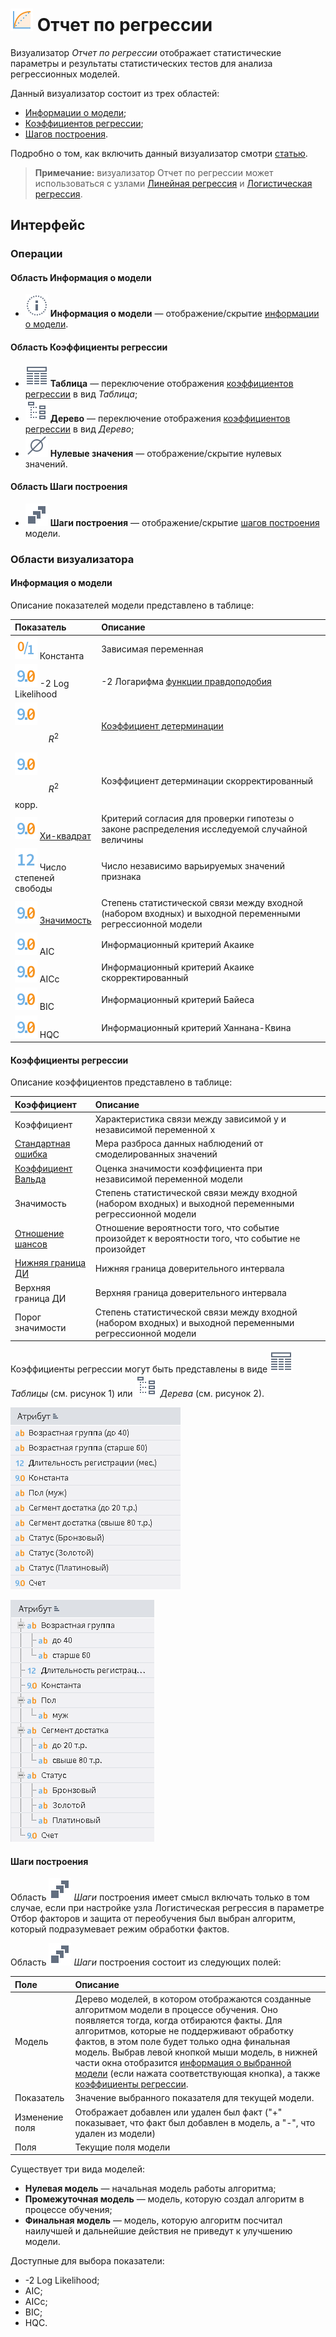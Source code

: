 # ![](../../images/icons/view_types/roc_default.svg) Отчет по регрессии

Визуализатор *Отчет по регрессии* отображает статистические параметры и результаты статистических тестов для анализа регрессионных моделей.

Данный визуализатор состоит из трех областей:

* [Информации о модели](#informatsiya-o-modeli);
* [Коэффициентов регрессии](#koeffitsienty-regressii);
* [Шагов построения](#shagi-postroeniya).

Подробно о том, как включить данный визуализатор смотри [статью](../README.md).

>**Примечание:** визуализатор Отчет по регрессии может использоваться с узлами [Линейная регрессия]() и [Логистическая регрессия](../../processors/datamining/logistic-regression/README.md).

## Интерфейс

### Операции

#### Область Информация о модели

* ![](../../images/icons/toolbar-controls/info_default.svg) **Информация о модели** — отображение/скрытие [информации о модели](#informatsiya-o-modeli).

#### Область Коэффициенты регрессии

* ![](../../images/icons/toolbar-controls/table-view_default.svg) **Таблица** — переключение отображения [коэффициентов регрессии](#koeffitsienty-regressii) в вид *Таблица*;
* ![](../../images/icons/toolbar-controls/tree_default.svg) **Дерево** — переключение отображения [коэффициентов регрессии](#koeffitsienty-regressii) в вид *Дерево*;
* ![](../../images/icons/toolbar-controls/zero_default.svg) **Нулевые значения** — отображение/скрытие нулевых значений.

#### Область Шаги построения

* ![](../../images/icons/toolbar-controls/building-steps_default.svg) **Шаги построения** — отображение/скрытие [шагов построения](#shagi-postroeniya) модели.

### Области визуализатора

#### Информация о модели

Описание показателей модели представлено в таблице:

|Показатель|Описание|
|:------------------------|:-----------------------------------------------|
|![Логический](../../images/icons/data-types/boolean_default.svg) Константа|Зависимая переменная|
|![Вещественный](../../images/icons/data-types/float_default.svg) -2 Log Likelihood|-2 Логарифма [функции правдоподобия](https://wiki.loginom.ru/articles/plausibility-function.html)|
|![Вещественный](../../images/icons/data-types/float_default.svg) $$R^2$$|[Коэффициент детерминации](https://wiki.loginom.ru/articles/coefficient-of-determination.html)|
|![Вещественный](../../images/icons/data-types/float_default.svg) $$R^2$$ корр.|Коэффициент детерминации скорректированный|
|![Вещественный](../../images/icons/data-types/float_default.svg) [Хи-квадрат](https://wiki.loginom.ru/articles/chi-square-test.html)|Критерий согласия для проверки гипотезы о законе распределения исследуемой случайной величины|
|![Целый](../../images/icons/data-types/integer_default.svg) Число степеней свободы|Число независимо варьируемых значений признака|
|![Вещественный](../../images/icons/data-types/float_default.svg) [Значимость](https://wiki.loginom.ru/articles/significance-regr.html)|Степень статистической связи между входной (набором входных) и выходной переменными регрессионной модели|
|![Вещественный](../../images/icons/data-types/float_default.svg) AIC|Информационный критерий Акаике|
|![Вещественный](../../images/icons/data-types/float_default.svg) AICc|Информационный критерий Акаике скорректированный|
|![Вещественный](../../images/icons/data-types/float_default.svg) BIC|Информационный критерий Байеса|
|![Вещественный](../../images/icons/data-types/float_default.svg) HQC|Информационный критерий Ханнана-Квина|

#### Коэффициенты регрессии

Описание коэффициентов представлено в таблице:

|Коэффициент|Описание|
|:--------------------|:----------|
|Коэффициент|Характеристика связи между зависимой y и независимой переменной x|
|[Стандартная ошибка](https://wiki.loginom.ru/articles/standard-estimation-error.html)|Мера разброса данных наблюдений от смоделированных значений|
|[Коэффициент Вальда](https://wiki.loginom.ru/articles/wald-test.html)|Оценка значимости коэффициента при независимой переменной модели|
|Значимость|Степень статистической связи между входной (набором входных) и выходной переменными регрессионной модели|
|[Отношение шансов](https://wiki.loginom.ru/articles/odds-ratio.html)|Отношение вероятности того, что событие произойдет к вероятности того, что событие не произойдет|
|[Нижняя граница ДИ](https://wiki.loginom.ru/articles/confidence-interval.html)|Нижняя граница доверительного интервала|
|Верхняя граница ДИ|Верхняя граница доверительного интервала|
|Порог значимости|Степень статистической связи между входной (набором входных) и выходной переменными регрессионной модели|

Коэффициенты регрессии могут быть представлены в виде ![](../../images/icons/toolbar-controls/table-view_default.svg) *Таблицы* (см. рисунок 1) или ![](../../images/icons/toolbar-controls/tree_default.svg) *Дерева* (см. рисунок 2). 

![Режим отображения Таблица.](./readme-1.png)

![Режим отображения Дерево.](./readme-2.png)

#### Шаги построения

Область ![](../../images/icons/toolbar-controls/building-steps_default.svg) *Шаги* построения имеет смысл включать только в том случае, если при настройке узла Логистическая регрессия в параметре Отбор факторов и защита от переобучения был выбран алгоритм, который подразумевает режим обработки фактов.

Область ![](../../images/icons/toolbar-controls/building-steps_default.svg) *Шаги* построения состоит из следующих полей:

|Поле|Описание|
|:----------------|:----------------------------------------------------------------------------|
|Модель|Дерево моделей, в котором отображаются созданные алгоритмом модели в процессе обучения. Оно появляется тогда, когда отбираются факты. Для алгоритмов, которые не поддерживают обработку фактов, в этом поле будет только одна финальная модель. Выбрав левой кнопкой мыши модель, в нижней части окна отобразится [информация о выбранной модели](#informatsiya-o-modeli) (если нажата соответствующая кнопка), а также [коэффициенты регрессии](#koeffitsienty-regressii).|
|Показатель|Значение выбранного показателя для текущей модели.|
|Изменение поля|Отображает добавлен или удален был факт ("+" показывает, что факт был добавлен в модель, а "-", что удален из модели)|
|Поля|Текущие поля модели|

Существует три вида моделей:

* **Нулевая модель** — начальная модель работы алгоритма;
* **Промежуточная модель** — модель, которую создал алгоритм в процессе обучения;
* **Финальная модель** — модель, которую алгоритм посчитал наилучшей и дальнейшие действия не приведут к улучшению модели.

Доступные для выбора показатели:

* -2 Log Likelihood;
* AIC;
* AICc;
* BIC;
* HQC.